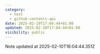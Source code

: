 ```yaml
---
category:
  - test
  - github-contents-api
date: 2025-02-10T17:04:44+01:00
updated: 2025-02-10T17:04:44+01:00
visibility: public
---
```


Note updated at 2025-02-10T16:04:44.351Z